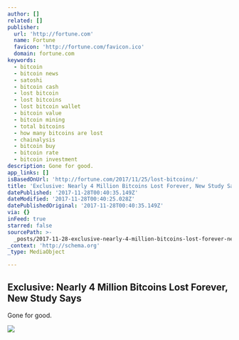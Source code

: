 ```yaml
---
author: []
related: []
publisher:
  url: 'http://fortune.com'
  name: Fortune
  favicon: 'http://fortune.com/favicon.ico'
  domain: fortune.com
keywords:
  - bitcoin
  - bitcoin news
  - satoshi
  - bitcoin cash
  - lost bitcoin
  - lost bitcoins
  - lost bitcoin wallet
  - bitcoin value
  - bitcoin mining
  - total bitcoins
  - how many bitcoins are lost
  - chainalysis
  - bitcoin buy
  - bitcoin rate
  - bitcoin investment
description: Gone for good.
app_links: []
isBasedOnUrl: 'http://fortune.com/2017/11/25/lost-bitcoins/'
title: 'Exclusive: Nearly 4 Million Bitcoins Lost Forever, New Study Says'
datePublished: '2017-11-28T00:40:35.149Z'
dateModified: '2017-11-28T00:40:25.028Z'
datePublishedOriginal: '2017-11-28T00:40:35.149Z'
via: {}
inFeed: true
starred: false
sourcePath: >-
  _posts/2017-11-28-exclusive-nearly-4-million-bitcoins-lost-forever-new-study.md
_context: 'http://schema.org'
_type: MediaObject

---
```

<article style=""><h1>Exclusive: Nearly 4 Million Bitcoins Lost Forever, New Study Says</h1><p>Gone for good.</p><img src="https://fortunedotcom.files.wordpress.com/2017/11/lost_bitcoins.png" /></article>
